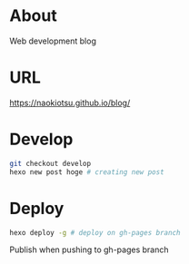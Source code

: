 # About

Web development blog

# URL

https://naokiotsu.github.io/blog/

# Develop

``` bash
git checkout develop
hexo new post hoge # creating new post
```

# Deploy

``` bash
hexo deploy -g # deploy on gh-pages branch
```

Publish when pushing to gh-pages branch